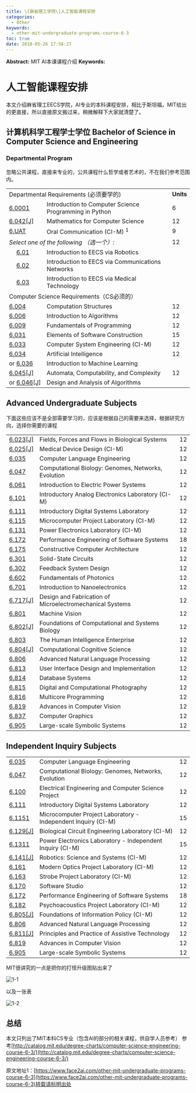 ```yaml
---
title: \[麻省理工学院\]人工智能课程安排
categories:
  - Other
keywords:
  - other-mit-undergraduate-programs-course-6-3
toc: true
date: 2018-05-26 17:58:27
---
```


**Abstract:** MIT AI本课课程介绍
**Keywords:**

<!--more-->
# 人工智能课程安排
本文介绍麻省理工EECS学院，AI专业的本科课程安排，相比于斯坦福，MIT给出的更直接，所以直接原文搬过来，稍微解释下大家就清楚了。
## 计算机科学工程学士学位 Bachelor of Science in Computer Science and Engineering

### Departmental Program

忽略公共课程，直接来专业的，公共课程什么哲学或者艺术的，不在我们参考范围内。

<table class="sc_courselist" width="100%"><colgroup><col class="codecol"><col class="titlecol"><col align="char" char="." class="hourscol"></colgroup><tbody><tr class="even areaheader firstrow"><td colspan="2"><span class="courselistcomment areaheader">Departmental Requirements (必须要学的) </span></td><td align="right"><strong>Units</strong></td></tr> <tr class="odd"><td class="codecol"><a href="/search/?P=6.0001" title="6.0001" class="bubblelink code" onclick="return showCourse(this, '6.0001');">6.0001</a></td><td>Introduction to Computer Science Programming in Python</td><td class="hourscol">6</td></tr> <tr class="even"><td class="codecol"><a href="/search/?P=6.042" title="6.042[J]" class="bubblelink code" onclick="return showCourse(this, '6.042');">6.042[J]</a></td><td>Mathematics for Computer Science</td><td class="hourscol">12</td></tr> <tr class="odd"><td class="codecol"><a href="/search/?P=6.UAT" title="6.UAT" class="bubblelink code" onclick="return showCourse(this, '6.UAT');">6.UAT</a></td><td>Oral Communication (CI-M) <sup>1</sup></td><td class="hourscol">9</td></tr> <tr class="even"><td colspan="2"><span class="courselistcomment areasubheader"><i>Select one of the following （选一个）:</i></span></td><td class="hourscol">12</td></tr> <tr class="odd"><td class="codecol"><div style="margin-left: 20px;"><a href="/search/?P=6.01" title="6.01" class="bubblelink code" onclick="return showCourse(this, '6.01');">6.01</a></div></td><td>Introduction to EECS via Robotics</td><td class="hourscol"></td></tr> <tr class="even"><td class="codecol"><div style="margin-left: 20px;"><a href="/search/?P=6.02" title="6.02" class="bubblelink code" onclick="return showCourse(this, '6.02');">6.02</a></div></td><td>Introduction to EECS via Communications Networks</td><td class="hourscol"></td></tr> <tr class="odd"><td class="codecol"><div style="margin-left: 20px;"><a href="/search/?P=6.03" title="6.03" class="bubblelink code" onclick="return showCourse(this, '6.03');">6.03</a></div></td><td>Introduction to EECS via Medical Technology</td><td class="hourscol"></td></tr> <tr class="even areaheader"><td colspan="2"><span class="courselistcomment areaheader">Computer Science Requirements（CS必须的）</span></td><td class="hourscol"></td></tr> <tr class="odd"><td class="codecol"><a href="/search/?P=6.004" title="6.004" class="bubblelink code" onclick="return showCourse(this, '6.004');">6.004</a></td><td>Computation Structures</td><td class="hourscol">12</td></tr> <tr class="even"><td class="codecol"><a href="/search/?P=6.006" title="6.006" class="bubblelink code" onclick="return showCourse(this, '6.006');">6.006</a></td><td>Introduction to Algorithms</td><td class="hourscol">12</td></tr> <tr class="odd"><td class="codecol"><a href="/search/?P=6.009" title="6.009" class="bubblelink code" onclick="return showCourse(this, '6.009');">6.009</a></td><td>Fundamentals of Programming</td><td class="hourscol">12</td></tr> <tr class="even"><td class="codecol"><a href="/search/?P=6.031" title="6.031" class="bubblelink code" onclick="return showCourse(this, '6.031');">6.031</a></td><td>Elements of Software Construction</td><td class="hourscol">15</td></tr> <tr class="odd"><td class="codecol"><a href="/search/?P=6.033" title="6.033" class="bubblelink code" onclick="return showCourse(this, '6.033');">6.033</a></td><td>Computer System Engineering (CI-M)</td><td class="hourscol">12</td></tr> <tr class="even"><td class="codecol"><a href="/search/?P=6.034" title="6.034" class="bubblelink code" onclick="return showCourse(this, '6.034');">6.034</a></td><td>Artificial Intelligence</td><td class="hourscol">12</td></tr> <tr class="orclass even"><td class="codecol orclass">or&nbsp;<a href="/search/?P=6.036" title="6.036" class="bubblelink code" onclick="return showCourse(this, '6.036');">6.036</a></td><td colspan="2"> Introduction to Machine Learning</td></tr> <tr class="odd"><td class="codecol"><a href="/search/?P=6.045" title="6.045[J]" class="bubblelink code" onclick="return showCourse(this, '6.045');">6.045[J]</a></td><td>Automata, Computability, and Complexity</td><td class="hourscol">12</td></tr> <tr class="orclass odd"><td class="codecol orclass">or&nbsp;<a href="/search/?P=6.046" title="6.046[J]" class="bubblelink code" onclick="return showCourse(this, '6.046');">6.046[J]</a></td><td colspan="2"> Design and Analysis of Algorithms</td></tr></tbody></table>



## Advanced Undergraduate Subjects

下面这些应该不是全部需要学习的，应该是根据自己的需要来选择，根据研究方向，选择你需要的课程

<table class="sc_courselist" width="100%"><colgroup><col class="codecol"><col class="titlecol"><col align="char" char="." class="hourscol"></colgroup><tbody><tr class="even firstrow"><td class="codecol"><a href="/search/?P=6.023" title="6.023[J]" class="bubblelink code" onclick="return showCourse(this, '6.023');">6.023[J]</a></td><td>Fields, Forces and Flows in Biological Systems</td><td class="hourscol">12</td></tr> <tr class="odd"><td class="codecol"><a href="/search/?P=6.025" title="6.025[J]" class="bubblelink code" onclick="return showCourse(this, '6.025');">6.025[J]</a></td><td>Medical Device Design (CI-M)</td><td class="hourscol">12</td></tr> <tr class="even"><td class="codecol"><a href="/search/?P=6.035" title="6.035" class="bubblelink code" onclick="return showCourse(this, '6.035');">6.035</a></td><td>Computer Language Engineering</td><td class="hourscol">12</td></tr> <tr class="odd"><td class="codecol"><a href="/search/?P=6.047" title="6.047" class="bubblelink code" onclick="return showCourse(this, '6.047');">6.047</a></td><td>Computational Biology: Genomes, Networks, Evolution</td><td class="hourscol">12</td></tr> <tr class="even"><td class="codecol"><a href="/search/?P=6.061" title="6.061" class="bubblelink code" onclick="return showCourse(this, '6.061');">6.061</a></td><td>Introduction to Electric Power Systems</td><td class="hourscol">12</td></tr> <tr class="odd"><td class="codecol"><a href="/search/?P=6.101" title="6.101" class="bubblelink code" onclick="return showCourse(this, '6.101');">6.101</a></td><td>Introductory Analog Electronics Laboratory (CI-M)</td><td class="hourscol">12</td></tr> <tr class="even"><td class="codecol"><a href="/search/?P=6.111" title="6.111" class="bubblelink code" onclick="return showCourse(this, '6.111');">6.111</a></td><td>Introductory Digital Systems Laboratory</td><td class="hourscol">12</td></tr> <tr class="odd"><td class="codecol"><a href="/search/?P=6.115" title="6.115" class="bubblelink code" onclick="return showCourse(this, '6.115');">6.115</a></td><td>Microcomputer Project Laboratory (CI-M)</td><td class="hourscol">12</td></tr> <tr class="even"><td class="codecol"><a href="/search/?P=6.131" title="6.131" class="bubblelink code" onclick="return showCourse(this, '6.131');">6.131</a></td><td>Power Electronics Laboratory (CI-M)</td><td class="hourscol">12</td></tr> <tr class="odd"><td class="codecol"><a href="/search/?P=6.172" title="6.172" class="bubblelink code" onclick="return showCourse(this, '6.172');">6.172</a></td><td>Performance Engineering of Software Systems</td><td class="hourscol">18</td></tr> <tr class="even"><td class="codecol"><a href="/search/?P=6.175" title="6.175" class="bubblelink code" onclick="return showCourse(this, '6.175');">6.175</a></td><td>Constructive Computer Architecture</td><td class="hourscol">12</td></tr> <tr class="odd"><td class="codecol"><a href="/search/?P=6.301" title="6.301" class="bubblelink code" onclick="return showCourse(this, '6.301');">6.301</a></td><td>Solid-State Circuits</td><td class="hourscol">12</td></tr> <tr class="even"><td class="codecol"><a href="/search/?P=6.302" title="6.302" class="bubblelink code" onclick="return showCourse(this, '6.302');">6.302</a></td><td>Feedback System Design</td><td class="hourscol">12</td></tr> <tr class="odd"><td class="codecol"><a href="/search/?P=6.602" title="6.602" class="bubblelink code" onclick="return showCourse(this, '6.602');">6.602</a></td><td>Fundamentals of Photonics</td><td class="hourscol">12</td></tr> <tr class="even"><td class="codecol"><a href="/search/?P=6.701" title="6.701" class="bubblelink code" onclick="return showCourse(this, '6.701');">6.701</a></td><td>Introduction to Nanoelectronics</td><td class="hourscol">12</td></tr> <tr class="odd"><td class="codecol"><a href="/search/?P=6.717" title="6.717[J]" class="bubblelink code" onclick="return showCourse(this, '6.717');">6.717[J]</a></td><td>Design and Fabrication of Microelectromechanical Systems</td><td class="hourscol">12</td></tr> <tr class="even"><td class="codecol"><a href="/search/?P=6.801" title="6.801" class="bubblelink code" onclick="return showCourse(this, '6.801');">6.801</a></td><td>Machine Vision</td><td class="hourscol">12</td></tr> <tr class="odd"><td class="codecol"><a href="/search/?P=6.802" title="6.802[J]" class="bubblelink code" onclick="return showCourse(this, '6.802');">6.802[J]</a></td><td>Foundations of Computational and Systems Biology</td><td class="hourscol">12</td></tr> <tr class="even"><td class="codecol"><a href="/search/?P=6.803" title="6.803" class="bubblelink code" onclick="return showCourse(this, '6.803');">6.803</a></td><td>The Human Intelligence Enterprise</td><td class="hourscol">12</td></tr> <tr class="odd"><td class="codecol"><a href="/search/?P=6.804" title="6.804[J]" class="bubblelink code" onclick="return showCourse(this, '6.804');">6.804[J]</a></td><td>Computational Cognitive Science</td><td class="hourscol">12</td></tr> <tr class="even"><td class="codecol"><a href="/search/?P=6.806" title="6.806" class="bubblelink code" onclick="return showCourse(this, '6.806');">6.806</a></td><td>Advanced Natural Language Processing</td><td class="hourscol">12</td></tr> <tr class="odd"><td class="codecol"><a href="/search/?P=6.813" title="6.813" class="bubblelink code" onclick="return showCourse(this, '6.813');">6.813</a></td><td>User Interface Design and Implementation</td><td class="hourscol">12</td></tr> <tr class="even"><td class="codecol"><a href="/search/?P=6.814" title="6.814" class="bubblelink code" onclick="return showCourse(this, '6.814');">6.814</a></td><td>Database Systems</td><td class="hourscol">12</td></tr> <tr class="odd"><td class="codecol"><a href="/search/?P=6.815" title="6.815" class="bubblelink code" onclick="return showCourse(this, '6.815');">6.815</a></td><td>Digital and Computational Photography</td><td class="hourscol">12</td></tr> <tr class="even"><td class="codecol"><a href="/search/?P=6.816" title="6.816" class="bubblelink code" onclick="return showCourse(this, '6.816');">6.816</a></td><td>Multicore Programming</td><td class="hourscol">12</td></tr> <tr class="odd"><td class="codecol"><a href="/search/?P=6.819" title="6.819" class="bubblelink code" onclick="return showCourse(this, '6.819');">6.819</a></td><td>Advances in Computer Vision</td><td class="hourscol">12</td></tr> <tr class="even"><td class="codecol"><a href="/search/?P=6.837" title="6.837" class="bubblelink code" onclick="return showCourse(this, '6.837');">6.837</a></td><td>Computer Graphics</td><td class="hourscol">12</td></tr> <tr class="odd lastrow"><td class="codecol"><a href="/search/?P=6.905" title="6.905" class="bubblelink code" onclick="return showCourse(this, '6.905');">6.905</a></td><td>Large-scale Symbolic Systems</td><td class="hourscol">12</td></tr> </tbody></table>



## Independent Inquiry Subjects



<table class="sc_courselist" width="100%"><colgroup><col class="codecol"><col class="titlecol"><col align="char" char="." class="hourscol"></colgroup><tbody><tr class="even firstrow"><td class="codecol"><a href="/search/?P=6.035" title="6.035" class="bubblelink code" onclick="return showCourse(this, '6.035');">6.035</a></td><td>Computer Language Engineering</td><td class="hourscol">12</td></tr> <tr class="odd"><td class="codecol"><a href="/search/?P=6.047" title="6.047" class="bubblelink code" onclick="return showCourse(this, '6.047');">6.047</a></td><td>Computational Biology: Genomes, Networks, Evolution</td><td class="hourscol">12</td></tr> <tr class="even"><td class="codecol"><a href="/search/?P=6.100" title="6.100" class="bubblelink code" onclick="return showCourse(this, '6.100');">6.100</a></td><td>Electrical Engineering and Computer Science Project</td><td class="hourscol">12</td></tr> <tr class="odd"><td class="codecol"><a href="/search/?P=6.111" title="6.111" class="bubblelink code" onclick="return showCourse(this, '6.111');">6.111</a></td><td>Introductory Digital Systems Laboratory</td><td class="hourscol">12</td></tr> <tr class="even"><td class="codecol"><a href="/search/?P=6.1151" title="6.1151" class="bubblelink code" onclick="return showCourse(this, '6.1151');">6.1151</a></td><td>Microcomputer Project Laboratory - Independent Inquiry (CI-M)</td><td class="hourscol">15</td></tr> <tr class="odd"><td class="codecol"><a href="/search/?P=6.129" title="6.129[J]" class="bubblelink code" onclick="return showCourse(this, '6.129');">6.129[J]</a></td><td>Biological Circuit Engineering Laboratory (CI-M)</td><td class="hourscol">12</td></tr> <tr class="even"><td class="codecol"><a href="/search/?P=6.1311" title="6.1311" class="bubblelink code" onclick="return showCourse(this, '6.1311');">6.1311</a></td><td>Power Electronics Laboratory - Independent Inquiry (CI-M)</td><td class="hourscol">15</td></tr> <tr class="odd"><td class="codecol"><a href="/search/?P=6.141" title="6.141[J]" class="bubblelink code" onclick="return showCourse(this, '6.141');">6.141[J]</a></td><td>Robotics: Science and Systems (CI-M)</td><td class="hourscol">12</td></tr> <tr class="even"><td class="codecol"><a href="/search/?P=6.161" title="6.161" class="bubblelink code" onclick="return showCourse(this, '6.161');">6.161</a></td><td>Modern Optics Project Laboratory (CI-M)</td><td class="hourscol">12</td></tr> <tr class="odd"><td class="codecol"><a href="/search/?P=6.163" title="6.163" class="bubblelink code" onclick="return showCourse(this, '6.163');">6.163</a></td><td>Strobe Project Laboratory (CI-M)</td><td class="hourscol">12</td></tr> <tr class="even"><td class="codecol"><a href="/search/?P=6.170" title="6.170" class="bubblelink code" onclick="return showCourse(this, '6.170');">6.170</a></td><td>Software Studio</td><td class="hourscol">12</td></tr> <tr class="odd"><td class="codecol"><a href="/search/?P=6.172" title="6.172" class="bubblelink code" onclick="return showCourse(this, '6.172');">6.172</a></td><td>Performance Engineering of Software Systems</td><td class="hourscol">18</td></tr> <tr class="even"><td class="codecol"><a href="/search/?P=6.182" title="6.182" class="bubblelink code" onclick="return showCourse(this, '6.182');">6.182</a></td><td>Psychoacoustics Project Laboratory (CI-M)</td><td class="hourscol">12</td></tr> <tr class="odd"><td class="codecol"><a href="/search/?P=6.805" title="6.805[J]" class="bubblelink code" onclick="return showCourse(this, '6.805');">6.805[J]</a></td><td>Foundations of Information Policy (CI-M)</td><td class="hourscol">12</td></tr> <tr class="even"><td class="codecol"><a href="/search/?P=6.806" title="6.806" class="bubblelink code" onclick="return showCourse(this, '6.806');">6.806</a></td><td>Advanced Natural Language Processing</td><td class="hourscol">12</td></tr> <tr class="odd"><td class="codecol"><a href="/search/?P=6.811" title="6.811[J]" class="bubblelink code" onclick="return showCourse(this, '6.811');">6.811[J]</a></td><td>Principles and Practice of Assistive Technology</td><td class="hourscol">12</td></tr> <tr class="even"><td class="codecol"><a href="/search/?P=6.819" title="6.819" class="bubblelink code" onclick="return showCourse(this, '6.819');">6.819</a></td><td>Advances in Computer Vision</td><td class="hourscol">12</td></tr> <tr class="odd lastrow"><td class="codecol"><a href="/search/?P=6.905" title="6.905" class="bubblelink code" onclick="return showCourse(this, '6.905');">6.905</a></td><td>Large-scale Symbolic Systems</td><td class="hourscol">12</td></tr> </tbody></table>

MIT很讲究的一点是把你的打怪升级图贴出来了

![1-1](https://tony4ai-1251394096.cos.ap-hongkong.myqcloud.com/blog_images/other-mit-undergraduate-programs-course-6-3/1-1.png)

以及一张表

![1-2](https://tony4ai-1251394096.cos.ap-hongkong.myqcloud.com/blog_images/other-mit-undergraduate-programs-course-6-3/1-2.png)

## 总结
本文只列出了MIT本科CS专业（包含AI的部分的相关课程，供自学人员参考）
参考[http://catalog.mit.edu/degree-charts/computer-science-engineering-course-6-3/](http://catalog.mit.edu/degree-charts/computer-science-engineering-course-6-3/)





原文地址1：[https://www.face2ai.com/other-mit-undergraduate-programs-course-6-3](https://www.face2ai.com/other-mit-undergraduate-programs-course-6-3)转载请标明出处
